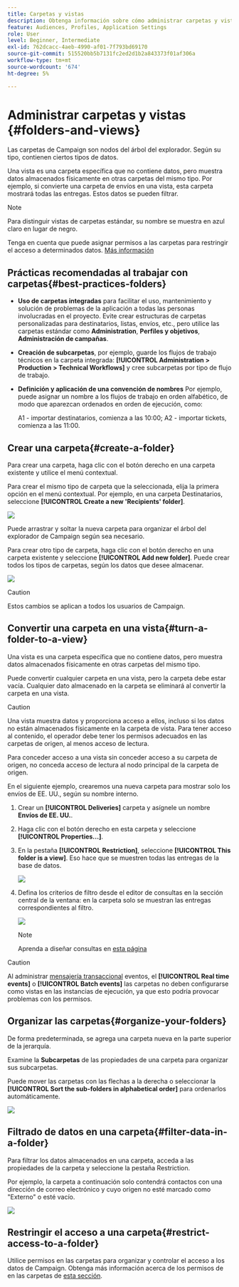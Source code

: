 ```yaml
---
title: Carpetas y vistas
description: Obtenga información sobre cómo administrar carpetas y vistas en el explorador de Campaign
feature: Audiences, Profiles, Application Settings
role: User
level: Beginner, Intermediate
exl-id: 762dcacc-4aeb-4990-af01-7f793bd69170
source-git-commit: 515520bb5b7131fc2ed2d1b2a843373f01af306a
workflow-type: tm+mt
source-wordcount: '674'
ht-degree: 5%

---
```


# Administrar carpetas y vistas {#folders-and-views}

Las carpetas de Campaign son nodos del árbol del explorador. Según su tipo, contienen ciertos tipos de datos.

Una vista es una carpeta específica que no contiene datos, pero muestra datos almacenados físicamente en otras carpetas del mismo tipo. Por ejemplo, si convierte una carpeta de envíos en una vista, esta carpeta mostrará todas las entregas. Estos datos se pueden filtrar.


>[!NOTE]
>Para distinguir vistas de carpetas estándar, su nombre se muestra en azul claro en lugar de negro.
>

Tenga en cuenta que puede asignar permisos a las carpetas para restringir el acceso a determinados datos. [Más información](#restrict-access-to-a-folder)

## Prácticas recomendadas al trabajar con carpetas{#best-practices-folders}

* **Uso de carpetas integradas** para facilitar el uso, mantenimiento y solución de problemas de la aplicación a todas las personas involucradas en el proyecto. Evite crear estructuras de carpetas personalizadas para destinatarios, listas, envíos, etc., pero utilice las carpetas estándar como **Administration**, **Perfiles y objetivos**, **Administración de campañas**.

* **Creación de subcarpetas**, por ejemplo, guarde los flujos de trabajo técnicos en la carpeta integrada: **[!UICONTROL Administration > Production > Technical Workflows]** y cree subcarpetas por tipo de flujo de trabajo.

* **Definición y aplicación de una convención de nombres** Por ejemplo, puede asignar un nombre a los flujos de trabajo en orden alfabético, de modo que aparezcan ordenados en orden de ejecución, como:

  A1 - importar destinatarios, comienza a las 10:00; A2 - importar tickets, comienza a las 11:00.

## Crear una carpeta{#create-a-folder}

Para crear una carpeta, haga clic con el botón derecho en una carpeta existente y utilice el menú contextual.

Para crear el mismo tipo de carpeta que la seleccionada, elija la primera opción en el menú contextual. Por ejemplo, en una carpeta Destinatarios, seleccione **[!UICONTROL Create a new 'Recipients' folder]**.

![](assets/create-recipient-folder.png)

Puede arrastrar y soltar la nueva carpeta para organizar el árbol del explorador de Campaign según sea necesario.

Para crear otro tipo de carpeta, haga clic con el botón derecho en una carpeta existente y seleccione **[!UICONTROL Add new folder]**. Puede crear todos los tipos de carpetas, según los datos que desee almacenar.

![](assets/add-new-folder.png)

>[!CAUTION]
>Estos cambios se aplican a todos los usuarios de Campaign.
>

## Convertir una carpeta en una vista{#turn-a-folder-to-a-view}

Una vista es una carpeta específica que no contiene datos, pero muestra datos almacenados físicamente en otras carpetas del mismo tipo.

Puede convertir cualquier carpeta en una vista, pero la carpeta debe estar vacía. Cualquier dato almacenado en la carpeta se eliminará al convertir la carpeta en una vista.

>[!CAUTION]
>
>Una vista muestra datos y proporciona acceso a ellos, incluso si los datos no están almacenados físicamente en la carpeta de vista. Para tener acceso al contenido, el operador debe tener los permisos adecuados en las carpetas de origen, al menos acceso de lectura.
>
>Para conceder acceso a una vista sin conceder acceso a su carpeta de origen, no conceda acceso de lectura al nodo principal de la carpeta de origen.

En el siguiente ejemplo, crearemos una nueva carpeta para mostrar solo los envíos de EE. UU., según su nombre interno.

1. Crear un **[!UICONTROL Deliveries]** carpeta y asígnele un nombre **Envíos de EE. UU.**.
1. Haga clic con el botón derecho en esta carpeta y seleccione **[!UICONTROL Properties...]**.
1. En la pestaña **[!UICONTROL Restriction]**, seleccione **[!UICONTROL This folder is a view]**. Eso hace que se muestren todas las entregas de la base de datos.

   ![](assets/this-folder-is-a-view.png)

1. Defina los criterios de filtro desde el editor de consultas en la sección central de la ventana: en la carpeta solo se muestran las entregas correspondientes al filtro.

   ![](assets/filter-view.png)

   >[!NOTE]
   >
   >Aprenda a diseñar consultas en [esta página](create-filters.md#advanced-filters)


>[!CAUTION]
>
>Al administrar [mensajería transaccional](../send/transactional.md) eventos, el **[!UICONTROL Real time events]** o **[!UICONTROL Batch events]** las carpetas no deben configurarse como vistas en las instancias de ejecución, ya que esto podría provocar problemas con los permisos.

## Organizar las carpetas{#organize-your-folders}

De forma predeterminada, se agrega una carpeta nueva en la parte superior de la jerarquía.

Examine la **Subcarpetas** de las propiedades de una carpeta para organizar sus subcarpetas.

Puede mover las carpetas con las flechas a la derecha o seleccionar la **[!UICONTROL Sort the sub-folders in alphabetical order]** para ordenarlos automáticamente.

![](assets/sort-folders.png)


## Filtrado de datos en una carpeta{#filter-data-in-a-folder}

Para filtrar los datos almacenados en una carpeta, acceda a las propiedades de la carpeta y seleccione la pestaña Restriction.

Por ejemplo, la carpeta a continuación solo contendrá contactos con una dirección de correo electrónico y cuyo origen no esté marcado como &quot;Externo&quot; o esté vacío.

![](assets/add-a-filter-to-a-folder.png)


## Restringir el acceso a una carpeta{#restrict-access-to-a-folder}

Utilice permisos en las carpetas para organizar y controlar el acceso a los datos de Campaign. Obtenga más información acerca de los permisos de en las carpetas de [esta sección](../start/folder-permissions.md).
